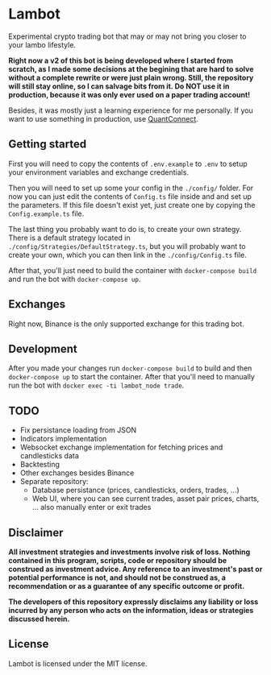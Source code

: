 # Lambot

Experimental crypto trading bot that may or may not bring you closer to your lambo lifestyle.

**Right now a v2 of this bot is being developed where I started from scratch, as I made some decisions at the begining that are hard to solve without a complete rewrite or were just plain wrong. Still, the repository will still stay online, so I can salvage bits from it. Do NOT use it in production, because it was only ever used on a paper trading account!**

Besides, it was mostly just a learning experience for me personally. If you want to use something in production, use [QuantConnect]([https://www.quantconnect.com]).

## Getting started

First you will need to copy the contents of `.env.example` to `.env` to setup your environment variables and exchange credentials.

Then you will need to set up some your config in the `./config/` folder. For now you can just edit the contents of `Config.ts` file inside and and set up the parameters. If this file doesn't exist yet, just create one by copying the `Config.example.ts` file.

The last thing you probably want to do is, to create your own strategy. There is a default strategy located in `./config/Strategies/DefaultStrategy.ts`, but you will probably want to create your own, which you can then link in the `./config/Config.ts` file.

After that, you'll just need to build the container with `docker-compose build` and run the bot with `docker-compose up`.

## Exchanges

Right now, Binance is the only supported exchange for this trading bot.

## Development

After you made your changes run `docker-compose build` to build and then `docker-compose up` to start the container. After that you'll need to manually run the bot with `docker exec -ti lambot_node trade`.

## TODO

* Fix persistance loading from JSON
* Indicators implementation
* Websocket exchange implementation for fetching prices and candlesticks data
* Backtesting
* Other exchanges besides Binance
* Separate repository:
  * Database persistance (prices, candlesticks, orders, trades, ...)
  * Web UI, where you can see current trades, asset pair prices, charts, ... also manually enter or exit trades

## Disclaimer

**All investment strategies and investments involve risk of loss. Nothing contained in this program, scripts, code or repository should be construed as investment advice. Any reference to an investment's past or potential performance is not, and should not be construed as, a recommendation or as a guarantee of any specific outcome or profit.**

**The developers of this repository expressly disclaims any liability or loss incurred by any person who acts on the information, ideas or strategies discussed herein.**

## License

Lambot is licensed under the MIT license.
